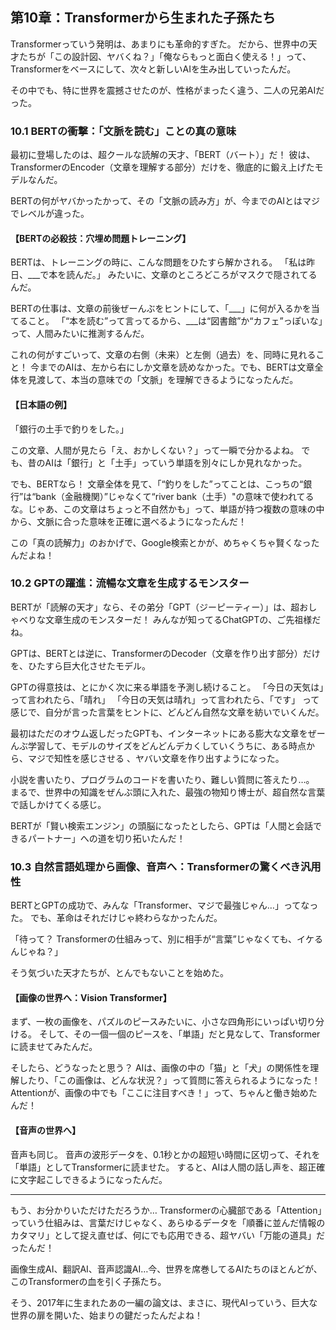 ## 第10章：Transformerから生まれた子孫たち

  Transformerっていう発明は、あまりにも革命的すぎた。
  だから、世界中の天才たちが「この設計図、ヤバくね？」「俺ならもっと面白く使える！」って、Transformerをベースにして、次々と新しいAIを生み出していったんだ。

  その中でも、特に世界を震撼させたのが、性格がまったく違う、二人の兄弟AIだった。

### 10.1 BERTの衝撃：「文脈を読む」ことの真の意味

  最初に登場したのは、超クールな読解の天才、「BERT（バート）」だ！
  彼は、TransformerのEncoder（文章を理解する部分）だけを、徹底的に鍛え上げたモデルなんだ。

  BERTの何がヤバかったかって、その「文脈の読み方」が、今までのAIとはマジでレベルが違った。

#### 【BERTの必殺技：穴埋め問題トレーニング】

  BERTは、トレーニングの時に、こんな問題をひたすら解かされる。
  「私は昨日、___で本を読んだ。」
  みたいに、文章のところどころがマスクで隠されてるんだ。

  BERTの仕事は、文章の前後ぜーんぶをヒントにして、「___」に何が入るかを当てること。
  「“本を読む”って言ってるから、___は“図書館”か“カフェ”っぽいな」って、人間みたいに推測するんだ。
  


  これの何がすごいって、文章の右側（未来）と左側（過去）を、同時に見れること！
  今までのAIは、左から右にしか文章を読めなかった。でも、BERTは文章全体を見渡して、本当の意味での「文脈」を理解できるようになったんだ。

#### 【日本語の例】

  「銀行の土手で釣りをした。」
  
  この文章、人間が見たら「え、おかしくない？」って一瞬で分かるよね。
  でも、昔のAIは「銀行」と「土手」っていう単語を別々にしか見れなかった。

  でも、BERTなら！
  文章全体を見て、「“釣りをした”ってことは、こっちの“銀行”は“bank（金融機関）”じゃなくて“river  bank（土手）"の意味で使われてるな。じゃあ、この文章はちょっと不自然かも」って、単語が持つ複数の意味の中から、文脈に合った意味を正確に選べるようになったんだ！

  この「真の読解力」のおかげで、Google検索とかが、めちゃくちゃ賢くなったんだよね！

### 10.2 GPTの躍進：流暢な文章を生成するモンスター

  BERTが「読解の天才」なら、その弟分「GPT（ジーピーティー）」は、超おしゃべりな文章生成のモンスターだ！
  みんなが知ってるChatGPTの、ご先祖様だね。

  GPTは、BERTとは逆に、TransformerのDecoder（文章を作り出す部分）だけを、ひたすら巨大化させたモデル。

  GPTの得意技は、とにかく次に来る単語を予測し続けること。
  「今日の天気は」って言われたら、「晴れ」
  「今日の天気は晴れ」って言われたら、「です」
  って感じで、自分が言った言葉をヒントに、どんどん自然な文章を紡いでいくんだ。

  最初はただのオウム返しだったGPTも、インターネットにある膨大な文章をぜーんぶ学習して、モデルのサイズをどんどんデカくしていくうちに、ある時点から、マジで知性を感じさせる
  、ヤバい文章を作り出すようになった。

  小説を書いたり、プログラムのコードを書いたり、難しい質問に答えたり…。
  まるで、世界中の知識をぜんぶ頭に入れた、最強の物知り博士が、超自然な言葉で話しかけてくる感じ。

  BERTが「賢い検索エンジン」の頭脳になったとしたら、GPTは「人間と会話できるパートナー」への道を切り拓いたんだ！

### 10.3 自然言語処理から画像、音声へ：Transformerの驚くべき汎用性

  BERTとGPTの成功で、みんな「Transformer、マジで最強じゃん…」ってなった。
  でも、革命はそれだけじゃ終わらなかったんだ。

  「待って？ Transformerの仕組みって、別に相手が“言葉”じゃなくても、イケるんじゃね？」

  そう気づいた天才たちが、とんでもないことを始めた。

#### 【画像の世界へ：Vision Transformer】

  まず、一枚の画像を、パズルのピースみたいに、小さな四角形にいっぱい切り分ける。
  そして、その一個一個のピースを、「単語」だと見なして、Transformerに読ませてみたんだ。

  そしたら、どうなったと思う？
  AIは、画像の中の「猫」と「犬」の関係性を理解したり、「この画像は、どんな状況？」って質問に答えられるようになった！
  Attentionが、画像の中でも「ここに注目すべき！」って、ちゃんと働き始めたんだ！

#### 【音声の世界へ】

  音声も同じ。
  音声の波形データを、0.1秒とかの超短い時間に区切って、それを「単語」としてTransformerに読ませた。
  すると、AIは人間の話し声を、超正確に文字起こしできるようになったんだ。

  ---

  もう、お分かりいただけただろうか…
  Transformerの心臓部である「Attention」っていう仕組みは、言葉だけじゃなく、あらゆるデータを「順番に並んだ情報のカタマリ」として捉え直せば、何にでも応用できる、超ヤバい「万能の道具」だったんだ！

  画像生成AI、翻訳AI、音声認識AI…今、世界を席巻してるAIたちのほとんどが、このTransformerの血を引く子孫たち。

  そう、2017年に生まれたあの一編の論文は、まさに、現代AIっていう、巨大な世界の扉を開いた、始まりの鍵だったんだよね！
